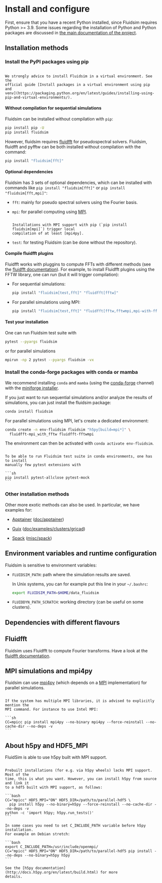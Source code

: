 # Install and configure

First, ensure that you have a recent Python installed, since Fluidsim requires
Python >= 3.9. Some issues regarding the installation of Python and Python
packages are discussed in
[the main documentation of the project](http://fluiddyn.readthedocs.org/en/latest/install.html).

## Installation methods

### Install the PyPI packages using pip

```{note}

We strongly advice to install Fluidsim in a virtual environment. See the
official guide [Install packages in a virtual environment using pip and
venv](https://packaging.python.org/en/latest/guides/installing-using-pip-and-virtual-environments/).

```

#### Without compilation for sequential simulations

Fluidsim can be installed without compilation with `pip`:

```sh
pip install pip -U
pip install fluidsim
```

However, fluidsim requires [fluidfft](http://fluidfft.readthedocs.io) for
pseudospectral solvers. Fluidsim, fluidfft and pyfftw can be both installed without
compilation with the command:

```sh
pip install "fluidsim[fft]"
```

#### Optional dependencies

Fluidsim has 3 sets of optional dependencies, which can be installed with commands
like `pip install "fluidsim[fft]"` or `pip install "fluidsim[fft,mpi]"`:

- `fft`: mainly for pseudo spectral solvers using the Fourier basis.

- `mpi`: for parallel computing using [MPI].

  ```{warning}

  Installations with MPI support with pip (`pip install fluidsim[mpi]`) trigger local
  compilation of at least [mpi4py].

  ```

- `test`: for testing Fluidsim (can be done without the repository).

#### Compile fluidfft plugins

Fluidfft works with pluggins to compute FFTs with different methods
(see the [fluidfft
documentation](http://fluidfft.readthedocs.io/en/latest/install.html)). For
example, to install Fluidfft plugins using the FFTW library, one can run (but
it will trigger compilation):

- For sequential simulations:

  ```sh
  pip install "fluidsim[test,fft]" "fluidfft[fftw]"
  ```

- For parallel simulations using MPI:

  ```sh
  pip install "fluidsim[test,fft]" "fluidfft[fftw,fftwmpi,mpi-with-fftw]"
  ```

#### Test your installation

One can run Fluidsim test suite with

```sh
pytest --pyargs fluidsim
```

or for parallel simulations

```sh
mpirun -np 2 pytest --pyargs fluidsim -vx
```

### Install the conda-forge packages with conda or mamba

We recommend installing `conda` and `mamba` (using the [conda-forge] channel) with
the [miniforge installer](https://github.com/conda-forge/miniforge).

If you just want to run sequential simulations and/or analyze the results of
simulations, you can just install the fluidsim package:

```sh
conda install fluidsim
```

For parallel simulations using MPI, let's create a dedicated environment:

```sh
conda create -n env-fluidsim fluidsim "h5py[build=mpi*]" \
  fluidfft-mpi_with_fftw fluidfft-fftwmpi
```

The environment can then be activated with `conda activate env-fluidsim`.

````{note}

To be able to run Fluidsim test suite in conda environments, one has to install
manually few pytest extensions with

```sh
pip install pytest-allclose pytest-mock
```

````

### Other installation methods

Other more exotic methods can also be used. In particular, we have examples for:

- [Apptainer](https://apptainer.org/) ([doc/apptainer](https://foss.heptapod.net/fluiddyn/fluidsim/-/tree/branch/default/doc/apptainer))

- [Guix](https://guix.gnu.org/) ([doc/examples/clusters/gricad](https://foss.heptapod.net/fluiddyn/fluidsim/-/tree/branch/default/doc/examples/clusters/gricad))

- [Spack](https://github.com/spack/spack) ([misc/spack](https://foss.heptapod.net/fluiddyn/fluiddyn/-/tree/branch/default/misc/spack))

## Environment variables and runtime configuration

Fluidsim is sensitive to environment variables:

- `FLUIDSIM_PATH`: path where the simulation results are saved.

  In Unix systems, you can for example put this line in your `~/.bashrc`:

  ```sh
  export FLUIDSIM_PATH=$HOME/data_fluidsim
  ```

- `FLUIDDYN_PATH_SCRATCH`: working directory (can be useful on some clusters).

## Dependencies with different flavours

## Fluidfft

Fluidsim uses Fluidfft to compute Fourier transforms. Have a look at the
[fluidfft documentation](http://fluidfft.readthedocs.io/en/latest/install.html).

## MPI simulations and mpi4py

Fluidsim can use [mpi4py] (which depends on a [MPI] implementation) for parallel
simulations.

````{warning}

If the system has multiple MPI libraries, it is advised to explicitly mention the
MPI command. For instance to use Intel MPI:

```sh
CC=mpicc pip install mpi4py --no-binary mpi4py --force-reinstall --no-cache-dir --no-deps -v
```

````

## About h5py and HDF5_MPI

FluidSim is able to use h5py built with MPI support.

````{warning}

Prebuilt installations (for e.g. via h5py wheels) lacks MPI support. Most of the
time, this is what you want. However, you can install h5py from source and link it
to a hdf5 built with MPI support, as follows:

```bash
CC="mpicc" HDF5_MPI="ON" HDF5_DIR=/path/to/parallel-hdf5 \
  pip install h5py --no-binary=h5py --force-reinstall --no-cache-dir --no-deps -v
python -c 'import h5py; h5py.run_tests()'
```

In some cases you need to set C_INCLUDE_PATH variable before h5py installation.
For example on Debian stretch:

```bash
export C_INCLUDE_PATH=/usr/include/openmpi/
CC="mpicc" HDF5_MPI="ON" HDF5_DIR=/path/to/parallel-hdf5 pip install --no-deps --no-binary=h5py h5py
```

See the [h5py documentation](http://docs.h5py.org/en/latest/build.html) for more
details.

````

[conda-forge]: https://conda-forge.org/
[mpi]: https://fr.wikipedia.org/wiki/Message_Passing_Interface
[mpi4py]: https://mpi4py.readthedocs.io/
